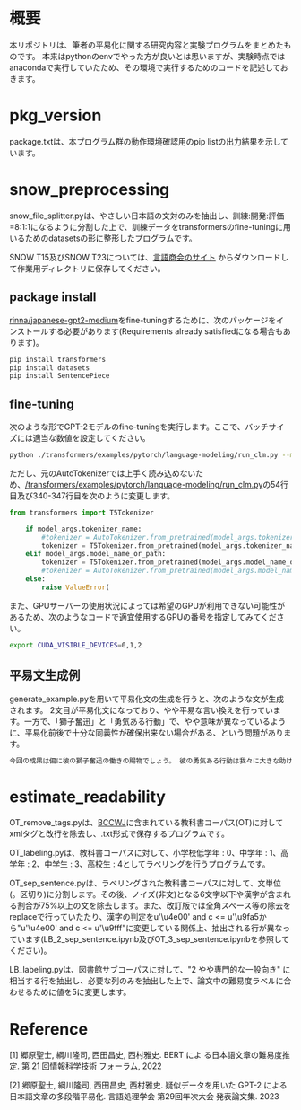 # 概要
本リポジトリは、筆者の平易化に関する研究内容と実験プログラムをまとめたものです。
本来はpythonのenvでやった方が良いとは思いますが、実験時点ではanacondaで実行していたため、その環境で実行するためのコードを記述しておきます。


# pkg_version
package.txtは、本プログラム群の動作環境確認用のpip listの出力結果を示しています。


# snow_preprocessing
snow_file_splitter.pyは、やさしい日本語の文対のみを抽出し、訓練:開発:評価=8:1:1になるように分割した上で、訓練データをtransformersのfine-tuningに用いるためのdatasetsの形に整形したプログラムです。

SNOW T15及びSNOW T23については、[言語商会のサイト](https://www.jnlp.org/GengoHouse/snow/t15]) からダウンロードして作業用ディレクトリに保存してください。

## package install
[rinna/japanese-gpt2-medium](https://huggingface.co/rinna/japanese-gpt2-medium)をfine-tuningするために、次のパッケージをインストールする必要があります(Requirements already satisfiedになる場合もあります)。
```bash
pip install transformers
pip install datasets
pip install SentencePiece
```

## fine-tuning
次のような形でGPT-2モデルのfine-tuningを実行します。ここで、バッチサイズには適当な数値を設定してください。

```bash
python ./transformers/examples/pytorch/language-modeling/run_clm.py --model_name_or_path=rinna/japanese-gpt2-medium  --train_file=snow_datasets/dataset.txt      --validation_file=snow_datasets/dataset.txt      --do_train  --do_eval --num_train_epochs=10  --save_steps=10000 --per_device_eval_batch_size=1  --output_dir=output/  --use_fast_tokenizer=False --per_device_train_batch_size=1
```

ただし、元のAutoTokenizerでは上手く読み込めないため、[/transformers/examples/pytorch/language-modeling/run_clm.py](https://github.com/huggingface/transformers/blob/main/examples/pytorch/language-modeling/run_clm.py)の54行目及び340-347行目を次のように変更します。

```python
from transformers import T5Tokenizer
```

```python
    if model_args.tokenizer_name:
        #tokenizer = AutoTokenizer.from_pretrained(model_args.tokenizer_name, **tokenizer_kwargs)
        tokenizer = T5Tokenizer.from_pretrained(model_args.tokenizer_name, **tokenizer_kwargs)
    elif model_args.model_name_or_path:
        tokenizer = T5Tokenizer.from_pretrained(model_args.model_name_or_path, **tokenizer_kwargs)
        #tokenizer = AutoTokenizer.from_pretrained(model_args.model_name_or_path, **tokenizer_kwargs)
    else:
        raise ValueError(
```

また、GPUサーバーの使用状況によっては希望のGPUが利用できない可能性があるため、次のようなコードで適宜使用するGPUの番号を指定してみてください。
```bash
export CUDA_VISIBLE_DEVICES=0,1,2
```

## 平易文生成例
generate_example.pyを用いて平易化文の生成を行うと、次のような文が生成されます。
2文目が平易化文になっており、やや平易な言い換えを行っています。一方で、「獅子奮迅」と「勇気ある行動」で、やや意味が異なっているように、平易化前後で十分な同義性が確保出来ない場合がある、という問題があります。

```bash
今回の成果は偏に彼の獅子奮迅の働きの賜物でしょう。 彼の勇気ある行動は我々に大きな助けになったことでしょう。
```


# estimate_readability
OT_remove_tags.pyは、[BCCWJ](https://clrd.ninjal.ac.jp/bccwj/doc.html)に含まれている教科書コーパス(OT)に対してxmlタグと改行を除去し、.txt形式で保存するプログラムです。

OT_labeling.pyは、教科書コーパスに対して、小学校低学年 : 0、中学年 : 1、高学年 : 2、中学生 : 3、高校生 : 4としてラベリングを行うプログラムです。

OT_sep_sentence.pyは、ラベリングされた教科書コーパスに対して、文単位(。区切り)に分割します。その後、ノイズ(非文)となる6文字以下や漢字が含まれる割合が75%以上の文を除去します。また、改訂版では全角スペース等の除去をreplaceで行っていたたり、漢字の判定をu'\u4e00' and c <= u'\u9fa5から"u'\u4e00' and c <= u'\u9fff"に変更している関係上、抽出される行が異なっています(LB_2_sep_sentence.ipynb及びOT_3_sep_sentence.ipynbを参照してください)。

LB_labeling.pyは、図書館サブコーパスに対して、"2 やや専門的な一般向き" に相当する行を抽出し、必要な列のみを抽出した上で、論文中の難易度ラベルに合わせるために値を5に変更します。



# Reference
[1] 郷原聖士, 綱川隆司, 西田昌史, 西村雅史. BERT によ
る日本語文章の難易度推定. 第 21 回情報科学技術
フォーラム, 2022

[2] 郷原聖士, 綱川隆司, 西田昌史, 西村雅史. 疑似データを用いた GPT-2 による日本語文章の多段階平易化. 言語処理学会 第29回年次大会 発表論文集. 2023
